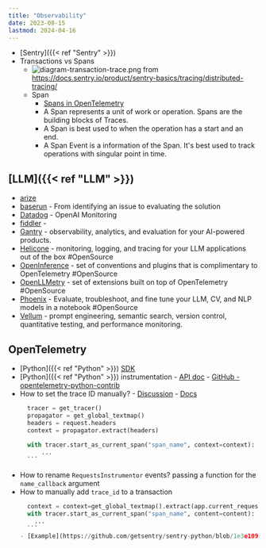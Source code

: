 ```yaml
---
title: "Observability"
date: 2023-08-15
lastmod: 2024-04-16
---
```

- [Sentry]({{< ref "Sentry" >}})
- Transactions vs Spans
	- ![diagram-transaction-trace.png](../assets/diagram-transaction-trace_1678298375545_0.png)
	  from https://docs.sentry.io/product/sentry-basics/tracing/distributed-tracing/
	- Span
		- [Spans in OpenTelemetry](https://opentelemetry.io/docs/concepts/signals/traces/#spans-in-opentelemetry)
		- A Span represents a unit of work or operation. Spans are the building blocks of Traces.
		- A Span is best used to when the operation has a start and an end.
		- A Span Event is a information of the Span. It's best used to track operations with singular point in time.

## [LLM]({{< ref "LLM" >}})
- [arize](https://arize.com/)
- [baserun](https://baserun.ai/welcome) - From identifying an issue to evaluating the solution
- [Datadog](https://www.datadoghq.com/solutions/openai/) - OpenAI Monitoring
- [fiddler](https://www.fiddler.ai/llmops) - 
- [Gantry](https://www.gantry.io/) - observability, analytics, and evaluation for your AI-powered products.
- [Helicone](https://www.helicone.ai/) - monitoring, logging, and tracing for your LLM applications out of the box #OpenSource 
- [OpenInference](https://github.com/Arize-ai/openinference) - set of conventions and plugins that is complimentary to OpenTelemetry #OpenSource 
- [OpenLLMetry](https://github.com/traceloop/openllmetry) - set of extensions built on top of OpenTelemetry #OpenSource 
- [Phoenix](https://phoenix.arize.com/) - Evaluate, troubleshoot, and fine tune your LLM, CV, and NLP models in a notebook #OpenSource 
- [Vellum](https://www.vellum.ai/) - prompt engineering, semantic search, version control, quantitative testing, and performance monitoring.

## OpenTelemetry
- [Python]({{< ref "Python" >}}) [SDK](https://opentelemetry-python.readthedocs.io/en/latest/index.html)
- [Python]({{< ref "Python" >}}) instrumentation - [API doc](https://opentelemetry-python-contrib.readthedocs.io/en/latest/index.html) - [GitHub - opentelemetry-python-contrib](https://github.com/open-telemetry/opentelemetry-python-contrib)
- How to set the trace ID manually? - [Discussion](https://github.com/open-telemetry/opentelemetry-python/discussions/1919) - [Docs](https://opentelemetry.io/docs/instrumentation/python/cookbook/#manually-setting-span-context)
	```python
	  tracer = get_tracer()
	  propagator = get_global_textmap()
	  headers = request.headers
	  context = propagator.extract(headers)
	  
	  with tracer.start_as_current_span("span_name", context=context):
	      ...
	  ```
- How to rename `RequestsInstrumentor` events? passing a function for the `name_callback` argument
- How to manually add `trace_id` to a transaction
	```python
	  context = context=get_global_textmap().extract(app.current_request.headers)
	  with tracer.start_as_current_span("span_name", content=content):
	    ...
	  ```
	- [Example](https://github.com/getsentry/sentry-python/blob/1e3e1097e104abb39799b59654bf4f8725448909/sentry_sdk/integrations/opentelemetry/propagator.py#L45) of a propagator (textmap) extract